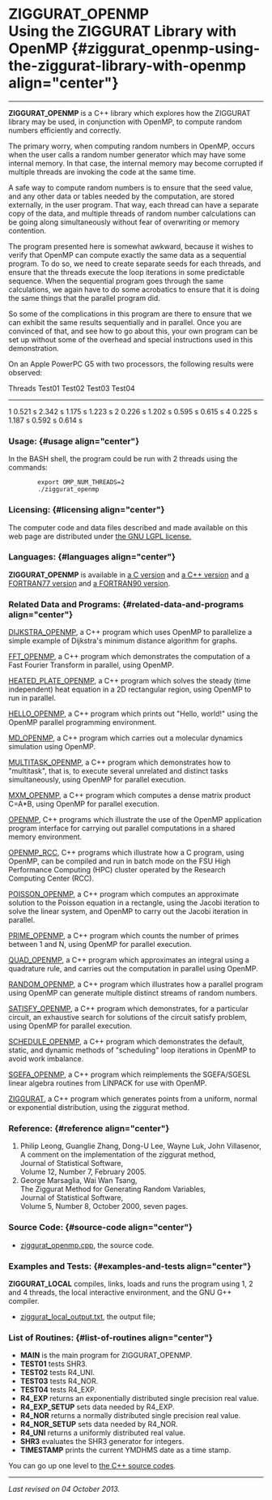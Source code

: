 ZIGGURAT\_OPENMP\
Using the ZIGGURAT Library with OpenMP {#ziggurat_openmp-using-the-ziggurat-library-with-openmp align="center"}
======================================

------------------------------------------------------------------------

**ZIGGURAT\_OPENMP** is a C++ library which explores how the ZIGGURAT
library may be used, in conjunction with OpenMP, to compute random
numbers efficiently and correctly.

The primary worry, when computing random numbers in OpenMP, occurs when
the user calls a random number generator which may have some internal
memory. In that case, the internal memory may become corrupted if
multiple threads are invoking the code at the same time.

A safe way to compute random numbers is to ensure that the seed value,
and any other data or tables needed by the computation, are stored
externally, in the user program. That way, each thread can have a
separate copy of the data, and multiple threads of random number
calculations can be going along simultaneously without fear of
overwriting or memory contention.

The program presented here is somewhat awkward, because it wishes to
verify that OpenMP can compute exactly the same data as a sequential
program. To do so, we need to create separate seeds for each threads,
and ensure that the threads execute the loop iterations in some
predictable sequence. When the sequential program goes through the same
calculations, we again have to do some acrobatics to ensure that it is
doing the same things that the parallel program did.

So some of the complications in this program are there to ensure that we
can exhibit the same results sequentially and in parallel. Once you are
convinced of that, and see how to go about this, your own program can be
set up without some of the overhead and special instructions used in
this demonstration.

On an Apple PowerPC G5 with two processors, the following results were
observed:

  Threads   Test01    Test02    Test03    Test04
  --------- --------- --------- --------- ---------
  1         0.521 s   2.342 s   1.175 s   1.223 s
  2         0.226 s   1.202 s   0.595 s   0.615 s
  4         0.225 s   1.187 s   0.592 s   0.614 s

### Usage: {#usage align="center"}

In the BASH shell, the program could be run with 2 threads using the
commands:

            export OMP_NUM_THREADS=2
            ./ziggurat_openmp
          

### Licensing: {#licensing align="center"}

The computer code and data files described and made available on this
web page are distributed under [the GNU LGPL
license.](../../txt/gnu_lgpl.txt)

### Languages: {#languages align="center"}

**ZIGGURAT\_OPENMP** is available in [a C
version](../../c_src/ziggurat_openmp/ziggurat_openmp.html) and [a C++
version](../../cpp_src/ziggurat_openmp/ziggurat_openmp.html) and [a
FORTRAN77 version](../../f77_src/ziggurat_openmp/ziggurat_openmp.html)
and [a FORTRAN90
version](../../f_src/ziggurat_openmp/ziggurat_openmp.html).

### Related Data and Programs: {#related-data-and-programs align="center"}

[DIJKSTRA\_OPENMP](../../cpp_src/dijkstra_openmp/dijkstra_openmp.html),
a C++ program which uses OpenMP to parallelize a simple example of
Dijkstra's minimum distance algorithm for graphs.

[FFT\_OPENMP](../../cpp_src/fft_openmp/fft_openmp.html), a C++ program
which demonstrates the computation of a Fast Fourier Transform in
parallel, using OpenMP.

[HEATED\_PLATE\_OPENMP](../../cpp_src/heated_plate_openmp/heated_plate_openmp.html),
a C++ program which solves the steady (time independent) heat equation
in a 2D rectangular region, using OpenMP to run in parallel.

[HELLO\_OPENMP](../../cpp_src/hello_openmp/hello_openmp.html), a C++
program which prints out "Hello, world!" using the OpenMP parallel
programming environment.

[MD\_OPENMP](../../cpp_src/md_openmp/md_openmp.html), a C++ program
which carries out a molecular dynamics simulation using OpenMP.

[MULTITASK\_OPENMP](../../cpp_src/multitask_openmp/multitask_openmp.html),
a C++ program which demonstrates how to "multitask", that is, to execute
several unrelated and distinct tasks simultaneously, using OpenMP for
parallel execution.

[MXM\_OPENMP](../../cpp_src/mxm_openmp/mxm_openmp.html), a C++ program
which computes a dense matrix product C=A\*B, using OpenMP for parallel
execution.

[OPENMP](../../cpp_src/openmp/openmp.html), C++ programs which
illustrate the use of the OpenMP application program interface for
carrying out parallel computations in a shared memory environment.

[OPENMP\_RCC](../../cpp_src/openmp_rcc/openmp_rcc.html), C++ programs
which illustrate how a C program, using OpenMP, can be compiled and run
in batch mode on the FSU High Performance Computing (HPC) cluster
operated by the Research Computing Center (RCC).

[POISSON\_OPENMP](../../cpp_src/poisson_openmp/poisson_openmp.html), a
C++ program which computes an approximate solution to the Poisson
equation in a rectangle, using the Jacobi iteration to solve the linear
system, and OpenMP to carry out the Jacobi iteration in parallel.

[PRIME\_OPENMP](../../cpp_src/prime_openmp/prime_openmp.html), a C++
program which counts the number of primes between 1 and N, using OpenMP
for parallel execution.

[QUAD\_OPENMP](../../cpp_src/quad_openmp/quad_openmp.html), a C++
program which approximates an integral using a quadrature rule, and
carries out the computation in parallel using OpenMP.

[RANDOM\_OPENMP](../../cpp_src/random_openmp/random_openmp.html), a C++
program which illustrates how a parallel program using OpenMP can
generate multiple distinct streams of random numbers.

[SATISFY\_OPENMP](../../cpp_src/satisfy_openmp/satisfy_openmp.html), a
C++ program which demonstrates, for a particular circuit, an exhaustive
search for solutions of the circuit satisfy problem, using OpenMP for
parallel execution.

[SCHEDULE\_OPENMP](../../cpp_src/schedule_openmp/schedule_openmp.html),
a C++ program which demonstrates the default, static, and dynamic
methods of "scheduling" loop iterations in OpenMP to avoid work
imbalance.

[SGEFA\_OPENMP](../../cpp_src/sgefa_openmp/sgefa_openmp.html), a C++
program which reimplements the SGEFA/SGESL linear algebra routines from
LINPACK for use with OpenMP.

[ZIGGURAT](../../cpp_src/ziggurat/ziggurat.html), a C++ program which
generates points from a uniform, normal or exponential distribution,
using the ziggurat method.

### Reference: {#reference align="center"}

1.  Philip Leong, Guanglie Zhang, Dong-U Lee, Wayne Luk, John
    Villasenor,\
    A comment on the implementation of the ziggurat method,\
    Journal of Statistical Software,\
    Volume 12, Number 7, February 2005.
2.  George Marsaglia, Wai Wan Tsang,\
    The Ziggurat Method for Generating Random Variables,\
    Journal of Statistical Software,\
    Volume 5, Number 8, October 2000, seven pages.

### Source Code: {#source-code align="center"}

-   [ziggurat\_openmp.cpp](ziggurat_openmp.cpp), the source code.

### Examples and Tests: {#examples-and-tests align="center"}

**ZIGGURAT\_LOCAL** compiles, links, loads and runs the program using 1,
2 and 4 threads, the local interactive environment, and the GNU G++
compiler.

-   [ziggurat\_local\_output.txt](ziggurat_local_output.txt), the output
    file;

### List of Routines: {#list-of-routines align="center"}

-   **MAIN** is the main program for ZIGGURAT\_OPENMP.
-   **TEST01** tests SHR3.
-   **TEST02** tests R4\_UNI.
-   **TEST03** tests R4\_NOR.
-   **TEST04** tests R4\_EXP.
-   **R4\_EXP** returns an exponentially distributed single precision
    real value.
-   **R4\_EXP\_SETUP** sets data needed by R4\_EXP.
-   **R4\_NOR** returns a normally distributed single precision real
    value.
-   **R4\_NOR\_SETUP** sets data needed by R4\_NOR.
-   **R4\_UNI** returns a uniformly distributed real value.
-   **SHR3** evaluates the SHR3 generator for integers.
-   **TIMESTAMP** prints the current YMDHMS date as a time stamp.

You can go up one level to [the C++ source codes](../cpp_src.html).

------------------------------------------------------------------------

*Last revised on 04 October 2013.*
